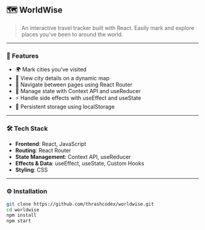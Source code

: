 ## 🗺️ WorldWise

> An interactive travel tracker built with React. Easily mark and explore places you've been to around the world.

---

### 🚀 Features

- 🌍 Mark cities you've visited
- 📍 View city details on a dynamic map
- 🔀 Navigate between pages using React Router
- 🔄 Manage state with Context API and useReducer
- ⚡ Handle side effects with useEffect and useState
- 💾 Persistent storage using localStorage

---

### 🛠️ Tech Stack

- **Frontend**: React, JavaScript
- **Routing**: React Router
- **State Management**: Context API, useReducer
- **Effects & Data**: useEffect, useState, Custom Hooks
- **Styling**: CSS

---

### ⚙️ Installation

```bash
git clone https://github.com/thrashcodex/worldwise.git
cd worldwise
npm install
npm start
```
